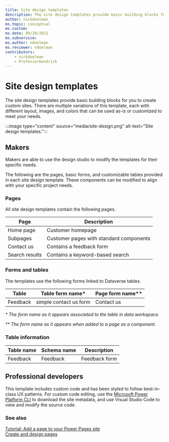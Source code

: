 ```yaml
---
title: Site design templates
description: The site design templates provide basic building blocks for you to create custom sites.
author: nickdoelman
ms.topic: conceptual
ms.custom: 
ms.date: 09/28/2022
ms.subservice:
ms.author: ndoelman
ms.reviewer: ndoelman
contributors:
    - nickdoelman
    - ProfessorKendrick
---
```


# Site design templates

The site design templates provide basic building blocks for you to create custom sites. There are multiple variations of this template, each with different layout, images, and colors that can be used as-is or customized to meet your needs.

:::image type="content" source="media/site-design.png" alt-text="Site design templates.":::

## Makers

Makers are able to use the design studio to modify the templates for their specific needs.

The following are the pages, basic forms, and customizable tables provided in each site design template. These components can be modified to align with your specific project needs.

### Pages

All site design templates contain the following pages.

| **Page**       | **Description**                         |
|----------------|-----------------------------------------|
| Home page      | Customer homepage                       |
| Subpages       | Customer pages with standard components |
| Contact us     | Contains a feedback form                |
| Search results | Contains a keyword-based search         |

### Forms and tables

The templates use the following forms linked to Dataverse tables.

| Table    | Table form name\*      | Page form name\*\* |
|----------|------------------------|--------------------|
| Feedback | simple contact us form | Contact us         |

*\* The form name as it appears associated to the table in data workspace.*

*\*\* The form name as it appears when added to a page as a component.*

### Table information

| Table name | Schema name | Description   |
|------------|-------------|---------------|
| Feedback   | Feedback    | Feedback form |

## Professional developers

This template includes custom code and has been styled to follow best-in-class UX patterns. For custom code editing, use the [Microsoft Power Platform CLI](../configure/cli-tutorial.md) to download the site metadata, and use Visual Studio Code to view and modify the source code.

### See also

[Tutorial: Add a page to your Power Pages site](../getting-started/tutorial-add-webpage.md)  
[Create and design pages](../getting-started/first-page.md)
